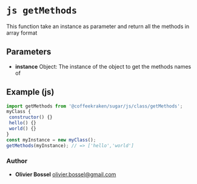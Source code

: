 


<!-- @namespace    sugar.node.class -->
<!-- @name    getMethods -->

# ```js getMethods ```


This function take an instance as parameter and return all the methods in array format

## Parameters

- **instance**  Object: The instance of the object to get the methods names of



## Example (js)

```js
import getMethods from '@coffeekraken/sugar/js/class/getMethods';
myClass {
 constructor() {}
 hello() {}
 world() {}
}
const myInstance = new myClass();
getMethods(myInstance); // => ['hello','world']
```


### Author
- **Olivier Bossel** <a href="mailto:olivier.bossel@gmail.com">olivier.bossel@gmail.com</a> 



